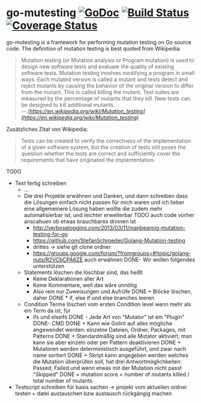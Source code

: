 # go-mutesting [![GoDoc](https://godoc.org/github.com/zimmski/go-mutesting?status.png)](https://godoc.org/github.com/zimmski/go-mutesting) [![Build Status](https://travis-ci.org/zimmski/go-mutesting.svg?branch=master)](https://travis-ci.org/zimmski/go-mutesting) [![Coverage Status](https://coveralls.io/repos/zimmski/go-mutesting/badge.png?branch=master)](https://coveralls.io/r/zimmski/go-mutesting?branch=master)

go-mutesting is a framework for performing mutation testing on Go source code. The definition of mutation testing is best quoted from Wikipedia:

> Mutation testing (or Mutation analysis or Program mutation) is used to design new software tests and evaluate the quality of existing software tests. Mutation testing involves modifying a program in small ways. Each mutated version is called a mutant and tests detect and reject mutants by causing the behavior of the original version to differ from the mutant. This is called killing the mutant. Test suites are measured by the percentage of mutants that they kill. New tests can be designed to kill additional mutants.
> <br/>-- <cite>[https://en.wikipedia.org/wiki/Mutation_testing](https://en.wikipedia.org/wiki/Mutation_testing)</cite>

Zusätzliches Zitat von Wikipedia:

> Tests can be created to verify the correctness of the implementation of a given software system, but the creation of tests still poses the question whether the tests are correct and sufficiently cover the requirements that have originated the implementation.


TODO

- Text fertig schreiben
	+ ...
	+ Die drei Projekte erwähnen und Danken, und dann schreiben dass die Lösungen einfach nicht passen für mich waren und ich lieber eine allgemeinere Lösung haben wollte die zudem mehr automatisierbar ist, und leichter erweiterbar TODO auch code vorher anscahuen ob etwas brauchbares drinnen ist
		* http://verboselogging.com/2013/03/11/manbearpig-mutation-testing-for-go
		* https://github.com/StefanSchroeder/Golang-Mutation-testing
		* drittes -> siehe git clone ordner
		* https://groups.google.com/forum/?fromgroups=#!topic/golang-nuts/R2VCbCPA6ZE auch erwähnen
DONE- Wir wollen folgendes unterstützen
	+ Statements löschen die löschbar sind, das heißt
		* Keine Deklarationen aller Art
		* Keine Kommentare, weil das wäre unnötig
		* Also rein nur Zuweisungen und Aufrüfe
DONE	+ Blöcke löschen, daher
DONE		* if, else if und else branches leeren
	+ Condition Terme löschen vom ersten Condition level wenn mehr als ein Term da ist, für
		* ifs und elseifs
DONE - Jede Art von "Mutator" ist ein "Plugin"
DONE- CMD
DONE	+ Kann wie Golint auf alles mögliche angewendet werden: einzelne Dateien, Ordner, Packages, mit Patterns
DONE	+ Standardmäßig sind alle Mutator aktiviert, man kann sie aber einzeln oder per Pattern deaktivieren
DONE	+ Mutatoren werden deterministisch ausgeführt, und zwar nach name sortiert
DONE	+ Skript kann angegeben werden welches die Mutation überprüfen soll, hat drei Antwortmöglichkeiten: Passed, Failed und wenn etwas mit der Mutation nicht passt "Skipped"
DONE	+ mutation score = number of mutants killed / total number of mutants
- Testscript schreiben für basis sachen -> projekt vom aktuellen ordner testen + datei austauschen bzw austausch rückgängig machen
